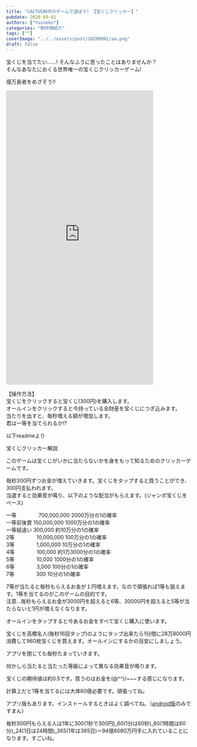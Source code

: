 ```yaml
---
title: "CACTUS制作のゲームで遊ぼう! 【宝くじクリッカー】"
pubdate: 2020-09-01
authors: ["Yuineko"]
categories: "制作物紹介"
tags: [""]
coverImage: "../../assets/post/20200901/aa.png"
draft: false
---
```


宝くじを当てたい……! そんなふうに思ったことはありませんか？  
そんなあなたにおくる世界唯一の宝くじクリッカーゲーム!

億万長者をめざそう!!

<iframe src="https://uucactus.com/wp-content/uploads/2020/09/kujiweb/index.html" width="400" height="800" scrolling="no" frameborder="0"></iframe>

【操作方法】  
宝くじをクリックすると宝くじ(300円)を購入します。  
オールインをクリックすると今持っている全財産を宝くじにつぎ込みます。  
当たりを出すと、毎秒増える額が増加します。  
君は一等を当てられるか!?

以下readmeより

宝くじクリッカー解説

このゲームは宝くじがいかに当たらないかを身をもって知るためのクリッカーゲームです。

毎秒300円ずつお金が増えていきます。宝くじをタップすると買うことができ、300円支払われます。  
当選すると効果音が鳴り、以下のような配当がもらえます。(ジャンボ宝くじをベース)

一等 　　　　700,000,000 2000万分の1の確率  
一等前後賞 150,000,000 1000万分の1の確率  
一等組違い 300,000 約10万分の1の確率  
2等 　　　　10,000,000 100万分の1の確率  
3等 　　　　1,000,000 10万分の1の確率  
4等 　　　　100,000 約1万3000分の1の確率  
5等 　　　　10,000 1000分の1の確率  
6等 　　　　3,000 100分の1の確率  
7等 　　　　300 10分の1の確率

7等が当たると毎秒もらえるお金が１円増えます。なので頑張れば1等も狙えます。1等を当てるのがこのゲームの目的です。  
注意…毎秒もらえるお金が3000円を超えると6等、30000円を超えると5等が当たらないと1円が増えなくなります。

オールインをタップすると今あるお金をすべて宝くじ購入に使います。

宝くじを高橋名人(毎秒16回タップ)のようにタップ出来たら1分間に28万8000円消費して960枚宝くじを買えます。オールインにするかの目安にしましょう。

アプリを閉じても毎秒たまっていきます。

何かしら当たると当たった等級によって異なる効果音が鳴ります。

宝くじの期待値は約0.5です。買うのはお金を(@^^)/~~~する感じになります。

計算上だと1等を当てるには大体60億必要です。頑張ってね。

アプリ版もあります。インストールするときはよく調べてね。（[android版](https://uu-cactus.com/wp-content/uploads/2020/09/kujiweb/kuji2.apk)のみですまん）

毎秒300円もらえる人は1年に300(1秒で300円)_60(1分は60秒)_60(1時間は60分)_24(1日は24時間)_365(1年は365日)＝94億6080万円手に入れていることになります。すごいね。

